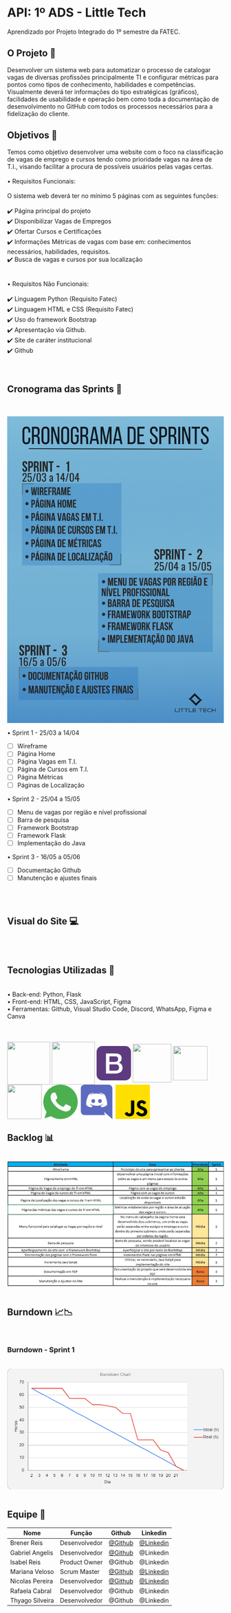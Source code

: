 # API: 1º ADS - Little Tech

Aprendizado por Projeto Integrado do 1º semestre da FATEC.


<h2> O Projeto 💼 </h2>
Desenvolver um sistema web para automatizar o processo de catalogar vagas de diversas profissões principalmente  TI  e  configurar  métricas  para  pontos  como  tipos  de  conhecimento,  habilidades  e competências.  Visualmente  deverá  ter  informações  do  tipo  estratégicas  (gráficos),  facilidades  de usabilidade  e operação bem como toda a documentação de desenvolvimento no GitHub com todos os processos necessários para a fidelização do cliente. 


<h2>Objetivos 📌</h2>
Temos como objetivo desenvolver uma website com o foco na classificação de vagas de emprego e cursos tendo como prioridade vagas na área de T.I., visando facilitar a procura de possíveis usuários pelas vagas certas. 
<br>
<br>
• Requisitos Funcionais:
<br>
<br>
O sistema web deverá ter no mínimo 5 páginas com as seguintes funções:
<br>
<br>
✔️ Página principal do projeto <br>
✔️ Disponibilizar Vagas de Empregos <br>
✔️ Ofertar Cursos e Certificações <br>
✔️ Informações Métricas de vagas com base em: conhecimentos necessários, habilidades, requisitos. <br>
✔️ Busca de vagas e cursos por sua localização <br>
<br>
<br>
• Requisitos Não Funcionais: 
<br>
<br>
✔️ Linguagem Python (Requisito Fatec)<br>
✔️ Linguagem HTML e CSS (Requisito Fatec)<br>
✔️ Uso do framework Bootstrap<br>
✔️ Apresentação via Github.<br>
✔️ Site de caráter institucional<br>
✔️ Github<br>
<br>
<br>
<h2>Cronograma das Sprints 📆</h2>
<br>
<br>
<img align="center" src="/img/Cronograma das prints - png.png"/>

• Sprint 1 - 25/03 a 14/04 
 - [ ] Wireframe
 - [ ] Página Home
 - [ ] Página Vagas em T.I.
 - [ ] Página de Cursos em T.I.
 - [ ] Página Métricas
 - [ ] Páginas de Localização

• Sprint 2 - 25/04 a 15/05 
 - [ ] Menu de vagas por região e nível profissional
 - [ ] Barra de pesquisa
 - [ ] Framework Bootstrap
 - [ ] Framework Flask
 - [ ] Implementação do Java

• Sprint 3 - 16/05 a 05/06 
 - [ ] Documentação Github
 - [ ] Manutenção e ajustes finais
<br>
<br>
<h2>Visual do Site 💻</h2>
<br>
<br>
<h2>Tecnologias Utilizadas 🔧</h2>
<br>
• Back-end: Python, Flask<br>
• Front-end: HTML, CSS, JavaScript, Figma <br>
• Ferramentas: Github, Visual Studio Code, Discord, WhatsApp, Figma e Canva <br>
<br>
<br>
<div style="display: inline_blocks"><br>
 <img align="center" src="https://cdn.jsdelivr.net/gh/devicons/devicon/icons/html5/html5-original-wordmark.svg" height= "100" width= "100"/> 
 <img align="center" src="https://cdn.jsdelivr.net/gh/devicons/devicon/icons/css3/css3-original-wordmark.svg" height= "100" width= "100"/>
  <img align="center"src="/img/bootstrap.png"/ height= "80" width= "80"/>    
 <img align="center"src="https://cdn.jsdelivr.net/gh/devicons/devicon/icons/python/python-original.svg" height= "90" width= "90"/>
 <img align="center"src="https://cdn.jsdelivr.net/gh/devicons/devicon/icons/canva/canva-original.svg" height= "80" width= "80"/> 
 <img align="center"src="https://cdn.jsdelivr.net/gh/devicons/devicon/icons/figma/figma-original.svg" height= "80" width= "80"/>         
 <img align="center"src="/img/whatsapp.png"/ height= "80" width= "80"/>                 
 <img align="center"src="/img/discord.png"/ height= "80" width= "80"/>    
 <img align="center"src="/img/js.png"/ height= "80" width= "80"/>  
 
<br>
<h2>Backlog 📊</h2>
<br>
<img align="center" src="/img/Prioridade_Atividades.jpeg"/>
<br>
<br>
<h2>Burndown 📈📉 </h2> <br>
<h3>Burndown - Sprint 1 </h3> <br>
<img align="center"src="/img/burndown.png"/>  
<br>
<br>
<h2>Equipe 👾</h2>
 
 Nome|Função|Github|Linkedin 
-----|------|------|---------
Brener Reis    |Desenvolvedor|[@Github](https://github.com/BrenerReis)|[@Linkedin](https://www.linkedin.com/in/brener-freire-058950230/)
Gabriel Angelis|Desenvolvedor|[@Github](https://github.com/GabrAngelis)|@Linkedin
Isabel Reis    |Product Owner|@Github|@Linkedin
Mariana Veloso |Scrum Master |[@Github](https://github.com/Marih2210)|[@Linkedin](www.linkedin.com/in/mariana-veloso-979436231)
Nicolas Pereira|Desenvolvedor|[@Github](https://github.com/NicolasPereira06)|[@Linkedin](https://www.linkedin.com/in/nicolas-bonif%C3%A1cio-426804237/)
Rafaela Cabral |Desenvolvedor|@Github|@Linkedin
Thyago Silveira|Desenvolvedor|@Github|@Linkedin

 
<br>
<br>



